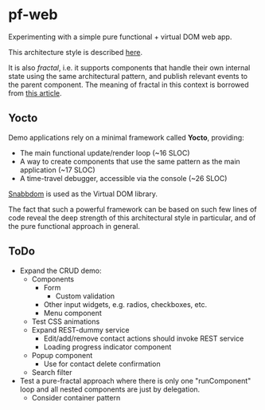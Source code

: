 # pf-web
Experimenting with a simple pure functional + virtual DOM web app.

This architecture style is described
[here](https://github.com/paldepind/functional-frontend-architecture).

It is also _fractal_, i.e. it supports components that handle their own internal state using the same architectural pattern, and publish relevant events to the parent component. The meaning of fractal in this context is borrowed from [this article](http://staltz.com/unidirectional-user-interface-architectures.html).

## Yocto
Demo applications rely on a minimal framework called **Yocto**, providing:
- The main functional update/render loop (~16 SLOC)
- A way to create components that use the same pattern as the main application (~17 SLOC)
- A time-travel debugger, accessible via the console (~26 SLOC)

[Snabbdom](https://github.com/snabbdom/snabbdom) is used as the Virtual DOM library.

The fact that such a powerful framework can be based on such few lines of code reveal the deep strength of this architectural style in particular, and of the pure functional approach in general.

## ToDo
- Expand the CRUD demo:
	- Components
		- Form
			- Custom validation
		- Other input widgets, e.g. radios, checkboxes, etc.
		- Menu component
	- Test CSS animations
	- Expand REST-dummy service
		- Edit/add/remove contact actions should invoke REST service
		- Loading progress indicator component
	- Popup component
		- Use for contact delete confirmation
	- Search filter
- Test a pure-fractal approach where there is only one "runComponent" loop
	and all nested components are just by delegation.
	- Consider container pattern
